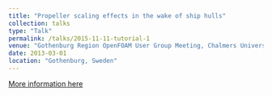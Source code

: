 ```yaml
---
title: "Propeller scaling effects in the wake of ship hulls"
collection: talks
type: "Talk"
permalink: /talks/2015-11-11-tutorial-1
venue: "Gothenburg Region OpenFOAM User Group Meeting, Chalmers University of Technology"
date: 2013-03-01
location: "Gothenburg, Sweden"
---
```


[More information here]([http://exampleurl.com](https://www.tfd.chalmers.se/~hani/OFGBG15/)https://www.tfd.chalmers.se/~hani/OFGBG15/)


